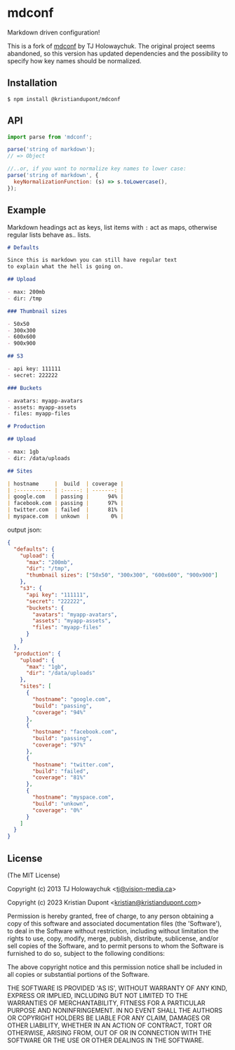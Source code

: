 # mdconf

Markdown driven configuration!

This is a fork of [mdconf](https://github.com/tj/mdconf) by TJ Holowaychuk.
The original project seems abandoned, so this version has updated dependencies and the possibility to specify how key names should be normalized.

## Installation

```
$ npm install @kristiandupont/mdconf
```

## API

```js
import parse from 'mdconf';

parse('string of markdown');
// => Object

//..or, if you want to normalize key names to lower case:
parse('string of markdown', {
  keyNormalizationFunction: (s) => s.toLowercase(),
});
```

## Example

Markdown headings act as keys, list items with `:` act as maps,
otherwise regular lists behave as.. lists.

```markdown
# Defaults

Since this is markdown you can still have regular text
to explain what the hell is going on.

## Upload

- max: 200mb
- dir: /tmp

### Thumbnail sizes

- 50x50
- 300x300
- 600x600
- 900x900

## S3

- api key: 111111
- secret: 222222

### Buckets

- avatars: myapp-avatars
- assets: myapp-assets
- files: myapp-files

# Production

## Upload

- max: 1gb
- dir: /data/uploads

## Sites

| hostname     |  build  | coverage |
| :----------- | :-----: | -------: |
| google.com   | passing |      94% |
| facebook.com | passing |      97% |
| twitter.com  | failed  |      81% |
| myspace.com  | unkown  |       0% |
```

output json:

```json
{
  "defaults": {
    "upload": {
      "max": "200mb",
      "dir": "/tmp",
      "thumbnail sizes": ["50x50", "300x300", "600x600", "900x900"]
    },
    "s3": {
      "api key": "111111",
      "secret": "222222",
      "buckets": {
        "avatars": "myapp-avatars",
        "assets": "myapp-assets",
        "files": "myapp-files"
      }
    }
  },
  "production": {
    "upload": {
      "max": "1gb",
      "dir": "/data/uploads"
    },
    "sites": [
      {
        "hostname": "google.com",
        "build": "passing",
        "coverage": "94%"
      },
      {
        "hostname": "facebook.com",
        "build": "passing",
        "coverage": "97%"
      },
      {
        "hostname": "twitter.com",
        "build": "failed",
        "coverage": "81%"
      },
      {
        "hostname": "myspace.com",
        "build": "unkown",
        "coverage": "0%"
      }
    ]
  }
}
```

## License

(The MIT License)

Copyright (c) 2013 TJ Holowaychuk &lt;tj@vision-media.ca&gt;

Copyright (c) 2023 Kristian Dupont &lt;kristian@kristiandupont.com&gt;

Permission is hereby granted, free of charge, to any person obtaining
a copy of this software and associated documentation files (the
'Software'), to deal in the Software without restriction, including
without limitation the rights to use, copy, modify, merge, publish,
distribute, sublicense, and/or sell copies of the Software, and to
permit persons to whom the Software is furnished to do so, subject to
the following conditions:

The above copyright notice and this permission notice shall be
included in all copies or substantial portions of the Software.

THE SOFTWARE IS PROVIDED 'AS IS', WITHOUT WARRANTY OF ANY KIND,
EXPRESS OR IMPLIED, INCLUDING BUT NOT LIMITED TO THE WARRANTIES OF
MERCHANTABILITY, FITNESS FOR A PARTICULAR PURPOSE AND NONINFRINGEMENT.
IN NO EVENT SHALL THE AUTHORS OR COPYRIGHT HOLDERS BE LIABLE FOR ANY
CLAIM, DAMAGES OR OTHER LIABILITY, WHETHER IN AN ACTION OF CONTRACT,
TORT OR OTHERWISE, ARISING FROM, OUT OF OR IN CONNECTION WITH THE
SOFTWARE OR THE USE OR OTHER DEALINGS IN THE SOFTWARE.

